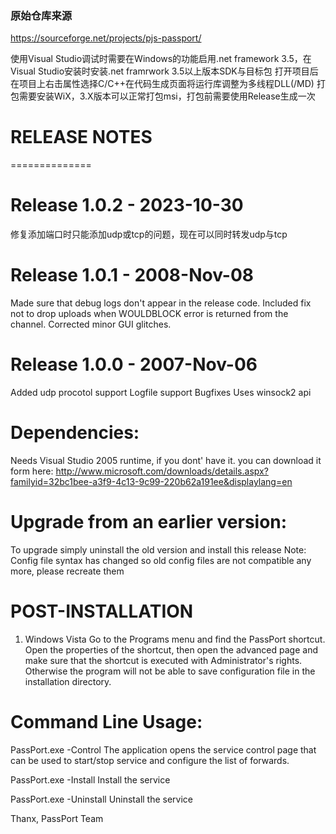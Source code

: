 ### 原始仓库来源
https://sourceforge.net/projects/pjs-passport/

使用Visual Studio调试时需要在Windows的功能启用.net framework 3.5，在Visual Studio安装时安装.net framrwork 3.5以上版本SDK与目标包
打开项目后在项目上右击属性选择C/C++在代码生成页面将运行库调整为多线程DLL(/MD)
打包需要安装WiX，3.X版本可以正常打包msi，打包前需要使用Release生成一次

RELEASE NOTES
==============
==============

Release 1.0.2 - 2023-10-30
===========================
修复添加端口时只能添加udp或tcp的问题，现在可以同时转发udp与tcp


Release 1.0.1 - 2008-Nov-08
===========================
Made sure that debug logs don't appear in the release code.
Included fix not to drop uploads when WOULDBLOCK error is returned from the channel. 
Corrected minor GUI glitches.


Release 1.0.0 - 2007-Nov-06
===========================
Added udp procotol support
Logfile support
Bugfixes
Uses winsock2 api

Dependencies:
=============
Needs Visual Studio 2005 runtime, if you dont' have it. you can download it form here:
http://www.microsoft.com/downloads/details.aspx?familyid=32bc1bee-a3f9-4c13-9c99-220b62a191ee&displaylang=en


Upgrade from an earlier version:
================================
To upgrade simply uninstall the old version and install this release
Note: Config file syntax has changed so old config files are not compatible any more, please recreate them

POST-INSTALLATION
=================

1. Windows Vista
Go to the Programs menu and find the PassPort shortcut. Open the properties of the 
shortcut, then open the advanced page and make sure that the shortcut is executed
with Administrator's rights. Otherwise the program will not be able to save 
configuration file in the installation directory. 

Command Line Usage:
===================
PassPort.exe -Control
	The application opens the service control
	page that can be used to start/stop service and configure the list of forwards.
	
PassPort.exe -Install
	Install the service
	
PassPort.exe -Uninstall
	Uninstall the service

Thanx, PassPort Team


